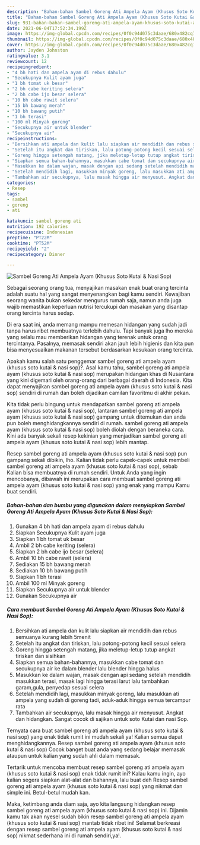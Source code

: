 ```yaml
---
description: "Bahan-bahan Sambel Goreng Ati Ampela Ayam (Khusus Soto Kutai &amp;amp; Nasi Sop) yang lezat dan Mudah Dibuat"
title: "Bahan-bahan Sambel Goreng Ati Ampela Ayam (Khusus Soto Kutai &amp;amp; Nasi Sop) yang lezat dan Mudah Dibuat"
slug: 931-bahan-bahan-sambel-goreng-ati-ampela-ayam-khusus-soto-kutai-and-amp-nasi-sop-yang-lezat-dan-mudah-dibuat
date: 2021-06-04T17:52:34.199Z
image: https://img-global.cpcdn.com/recipes/0f0c94d075c3daae/680x482cq70/sambel-goreng-ati-ampela-ayam-khusus-soto-kutai-nasi-sop-foto-resep-utama.jpg
thumbnail: https://img-global.cpcdn.com/recipes/0f0c94d075c3daae/680x482cq70/sambel-goreng-ati-ampela-ayam-khusus-soto-kutai-nasi-sop-foto-resep-utama.jpg
cover: https://img-global.cpcdn.com/recipes/0f0c94d075c3daae/680x482cq70/sambel-goreng-ati-ampela-ayam-khusus-soto-kutai-nasi-sop-foto-resep-utama.jpg
author: Jayden Johnston
ratingvalue: 3.1
reviewcount: 12
recipeingredient:
- "4 bh hati dan ampela ayam di rebus dahulu"
- "Secukupnya Kulit ayam juga"
- "1 bh tomat uk besar"
- "2 bh cabe keriting selera"
- "2 bh cabe ijo besar selera"
- "10 bh cabe rawit selera"
- "15 bh bawang merah"
- "10 bh bawang putih"
- "1 bh terasi"
- "100 ml Minyak goreng"
- "Secukupnya air untuk blender"
- "Secukupnya air"
recipeinstructions:
- "Bersihkan ati ampela dan kulit lalu siapkan air mendidih dan rebus semuanya kurang lebih 5menit"
- "Setelah itu angkat dan tiriskan, lalu potong-potong kecil sesuai selera"
- "Goreng hingga setengah matang, jika meletup-letup tutup angkat tiriskan dan sisihkan"
- "Siapkan semua bahan-bahannya, masukkan cabe tomat dan secukupnya air ke dalam blender lalu blender hingga halus"
- "Masukkan ke dalam wajan, masak dengan api sedang setelah mendidih masukkan terasi, masak lagi hingga terasi larut lalu tambahkan garam,gula, penyedap sesuai selera"
- "Setelah mendidih lagi, masukkan minyak goreng, lalu masukkan ati ampela yang sudah di goreng tadi, aduk-aduk hingga semua tercampur rata"
- "Tambahkan air secukupnya, lalu masak hingga air menyusut. Angkat dan hidangkan. Sangat cocok di sajikan untuk soto Kutai dan nasi Sop."
categories:
- Resep
tags:
- sambel
- goreng
- ati

katakunci: sambel goreng ati 
nutrition: 192 calories
recipecuisine: Indonesian
preptime: "PT22M"
cooktime: "PT52M"
recipeyield: "2"
recipecategory: Dinner

---
```



![Sambel Goreng Ati Ampela Ayam (Khusus Soto Kutai &amp; Nasi Sop)](https://img-global.cpcdn.com/recipes/0f0c94d075c3daae/680x482cq70/sambel-goreng-ati-ampela-ayam-khusus-soto-kutai-nasi-sop-foto-resep-utama.jpg)

Sebagai seorang orang tua, menyajikan masakan enak buat orang tercinta adalah suatu hal yang sangat menyenangkan bagi kamu sendiri. Kewajiban seorang  wanita bukan sekedar mengurus rumah saja, namun anda juga wajib memastikan keperluan nutrisi tercukupi dan masakan yang disantap orang tercinta harus sedap.

Di era  saat ini, anda memang mampu memesan hidangan yang sudah jadi tanpa harus ribet membuatnya terlebih dahulu. Tapi banyak juga lho mereka yang selalu mau memberikan hidangan yang terenak untuk orang tercintanya. Pasalnya, memasak sendiri akan jauh lebih higienis dan kita pun bisa menyesuaikan makanan tersebut berdasarkan kesukaan orang tercinta. 



Apakah kamu salah satu penggemar sambel goreng ati ampela ayam (khusus soto kutai &amp; nasi sop)?. Asal kamu tahu, sambel goreng ati ampela ayam (khusus soto kutai &amp; nasi sop) merupakan hidangan khas di Nusantara yang kini digemari oleh orang-orang dari berbagai daerah di Indonesia. Kita dapat menyajikan sambel goreng ati ampela ayam (khusus soto kutai &amp; nasi sop) sendiri di rumah dan boleh dijadikan camilan favoritmu di akhir pekan.

Kita tidak perlu bingung untuk mendapatkan sambel goreng ati ampela ayam (khusus soto kutai &amp; nasi sop), lantaran sambel goreng ati ampela ayam (khusus soto kutai &amp; nasi sop) gampang untuk ditemukan dan anda pun boleh menghidangkannya sendiri di rumah. sambel goreng ati ampela ayam (khusus soto kutai &amp; nasi sop) boleh diolah dengan beraneka cara. Kini ada banyak sekali resep kekinian yang menjadikan sambel goreng ati ampela ayam (khusus soto kutai &amp; nasi sop) lebih mantap.

Resep sambel goreng ati ampela ayam (khusus soto kutai &amp; nasi sop) pun gampang sekali dibikin, lho. Kalian tidak perlu capek-capek untuk membeli sambel goreng ati ampela ayam (khusus soto kutai &amp; nasi sop), sebab Kalian bisa membuatnya di rumah sendiri. Untuk Anda yang ingin mencobanya, dibawah ini merupakan cara membuat sambel goreng ati ampela ayam (khusus soto kutai &amp; nasi sop) yang enak yang mampu Kamu buat sendiri.

<!--inarticleads1-->

##### Bahan-bahan dan bumbu yang digunakan dalam menyiapkan Sambel Goreng Ati Ampela Ayam (Khusus Soto Kutai &amp; Nasi Sop):

1. Gunakan 4 bh hati dan ampela ayam di rebus dahulu
1. Siapkan Secukupnya Kulit ayam juga
1. Siapkan 1 bh tomat uk besar
1. Ambil 2 bh cabe keriting (selera)
1. Siapkan 2 bh cabe ijo besar (selera)
1. Ambil 10 bh cabe rawit (selera)
1. Sediakan 15 bh bawang merah
1. Sediakan 10 bh bawang putih
1. Siapkan 1 bh terasi
1. Ambil 100 ml Minyak goreng
1. Siapkan Secukupnya air untuk blender
1. Gunakan Secukupnya air




<!--inarticleads2-->

##### Cara membuat Sambel Goreng Ati Ampela Ayam (Khusus Soto Kutai &amp; Nasi Sop):

1. Bersihkan ati ampela dan kulit lalu siapkan air mendidih dan rebus semuanya kurang lebih 5menit
1. Setelah itu angkat dan tiriskan, lalu potong-potong kecil sesuai selera
1. Goreng hingga setengah matang, jika meletup-letup tutup angkat tiriskan dan sisihkan
1. Siapkan semua bahan-bahannya, masukkan cabe tomat dan secukupnya air ke dalam blender lalu blender hingga halus
1. Masukkan ke dalam wajan, masak dengan api sedang setelah mendidih masukkan terasi, masak lagi hingga terasi larut lalu tambahkan garam,gula, penyedap sesuai selera
1. Setelah mendidih lagi, masukkan minyak goreng, lalu masukkan ati ampela yang sudah di goreng tadi, aduk-aduk hingga semua tercampur rata
1. Tambahkan air secukupnya, lalu masak hingga air menyusut. Angkat dan hidangkan. Sangat cocok di sajikan untuk soto Kutai dan nasi Sop.




Ternyata cara buat sambel goreng ati ampela ayam (khusus soto kutai &amp; nasi sop) yang enak tidak rumit ini mudah sekali ya! Kalian semua dapat menghidangkannya. Resep sambel goreng ati ampela ayam (khusus soto kutai &amp; nasi sop) Cocok banget buat anda yang sedang belajar memasak ataupun untuk kalian yang sudah ahli dalam memasak.

Tertarik untuk mencoba membuat resep sambel goreng ati ampela ayam (khusus soto kutai &amp; nasi sop) enak tidak rumit ini? Kalau kamu ingin, ayo kalian segera siapkan alat-alat dan bahannya, lalu buat deh Resep sambel goreng ati ampela ayam (khusus soto kutai &amp; nasi sop) yang nikmat dan simple ini. Betul-betul mudah kan. 

Maka, ketimbang anda diam saja, ayo kita langsung hidangkan resep sambel goreng ati ampela ayam (khusus soto kutai &amp; nasi sop) ini. Dijamin kamu tak akan nyesel sudah bikin resep sambel goreng ati ampela ayam (khusus soto kutai &amp; nasi sop) mantab tidak ribet ini! Selamat berkreasi dengan resep sambel goreng ati ampela ayam (khusus soto kutai &amp; nasi sop) nikmat sederhana ini di rumah sendiri,ya!.

